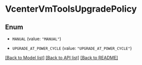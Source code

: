 # VcenterVmToolsUpgradePolicy

## Enum


* `MANUAL` (value: `"MANUAL"`)

* `UPGRADE_AT_POWER_CYCLE` (value: `"UPGRADE_AT_POWER_CYCLE"`)


[[Back to Model list]](../README.md#documentation-for-models) [[Back to API list]](../README.md#documentation-for-api-endpoints) [[Back to README]](../README.md)


